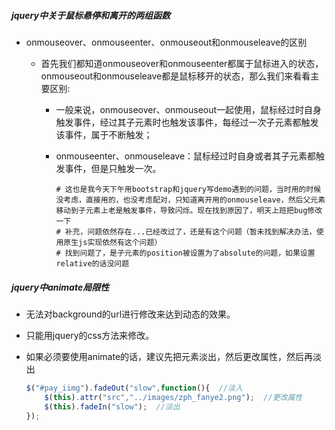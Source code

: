 ##### jquery中关于鼠标悬停和离开的两组函数

+ onmouseover、onmouseenter、onmouseout和onmouseleave的区别

  + 首先我们都知道onmouseover和onmouseenter都属于鼠标进入的状态，onmouseout和onmouseleave都是鼠标移开的状态，那么我们来看看主要区别:

    + 一般来说，onmouseover、onmouseout一起使用，鼠标经过时自身触发事件，经过其子元素时也触发该事件，每经过一次子元素都触发该事件，属于不断触发；
    
    + onmouseenter、onmouseleave：鼠标经过时自身或者其子元素都触发事件，但是只触发一次。
    
      ```shell
      # 这也是我今天下午用bootstrap和jquery写demo遇到的问题，当时用的时候没考虑，直接用的，也没考虑配对，只知道离开用的onmouseleave，然后父元素移动到子元素上老是触发事件，导致闪烁。现在找到原因了，明天上班把bug修改一下
      # 补充，问题依然存在...已经改过了，还是有这个问题（暂未找到解决办法，使用原生js实现依然有这个问题）
      # 找到问题了，是子元素的position被设置为了absolute的问题，如果设置relative的话没问题
      ```

##### jquery中animate局限性

+ 无法对background的url进行修改来达到动态的效果。

+ 只能用jquery的css方法来修改。

+ 如果必须要使用animate的话，建议先把元素淡出，然后更改属性，然后再淡出

  ```js
  $("#pay_iimg").fadeOut("slow",function(){  //淡入
      $(this).attr("src","../images/zph_fanye2.png");  //更改属性
      $(this).fadeIn("slow");  //淡出
  });
  ```

  


